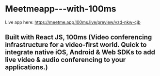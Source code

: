 # Meetmeapp---with-100ms
Live app here: https://meetme.app.100ms.live/preview/vzd-nkw-cjb

## Built with React JS, 100ms (Video conferencing infrastructure for a video-first world. Quick to integrate native iOS, Android & Web SDKs to add live video & audio conferencing to your applications.)

